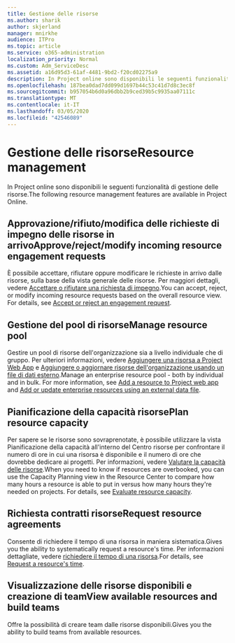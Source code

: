 ```yaml
---
title: Gestione delle risorse
ms.author: sharik
author: skjerland
manager: mnirkhe
audience: ITPro
ms.topic: article
ms.service: o365-administration
localization_priority: Normal
ms.custom: Adm_ServiceDesc
ms.assetid: a16d95d3-61af-4481-9bd2-f20cd02275a9
description: In Project online sono disponibili le seguenti funzionalità di gestione delle risorse.
ms.openlocfilehash: 187bea0dad7dd099d1697b44c53c41d7d8c3ec8f
ms.sourcegitcommit: b957054b6d0a96dbb2b9ced39b5c9935aa07111c
ms.translationtype: MT
ms.contentlocale: it-IT
ms.lasthandoff: 03/05/2020
ms.locfileid: "42546089"
---
```

# <a name="resource-management"></a><span data-ttu-id="c86e8-103">Gestione delle risorse</span><span class="sxs-lookup"><span data-stu-id="c86e8-103">Resource management</span></span>

<span data-ttu-id="c86e8-104">In Project online sono disponibili le seguenti funzionalità di gestione delle risorse.</span><span class="sxs-lookup"><span data-stu-id="c86e8-104">The following resource management features are available in Project Online.</span></span>
  
## <a name="approverejectmodify-incoming-resource-engagement-requests"></a><span data-ttu-id="c86e8-105">Approvazione/rifiuto/modifica delle richieste di impegno delle risorse in arrivo</span><span class="sxs-lookup"><span data-stu-id="c86e8-105">Approve/reject/modify incoming resource engagement requests</span></span>

<span data-ttu-id="c86e8-p101">È possibile accettare, rifiutare oppure modificare le richieste in arrivo dalle risorse, sulla base della vista generale delle risorse. Per maggiori dettagli, vedere [Accettare o rifiutare una richiesta di impegno](https://go.microsoft.com/fwlink/?LinkID=823659&amp;clcid=0x409).</span><span class="sxs-lookup"><span data-stu-id="c86e8-p101">You can accept, reject, or modify incoming resource requests based on the overall resource view. For details, see [Accept or reject an engagement request](https://go.microsoft.com/fwlink/?LinkID=823659&amp;clcid=0x409).</span></span>
  
## <a name="manage-resource-pool"></a><span data-ttu-id="c86e8-108">Gestione del pool di risorse</span><span class="sxs-lookup"><span data-stu-id="c86e8-108">Manage resource pool</span></span>

<span data-ttu-id="c86e8-p102">Gestire un pool di risorse dell'organizzazione sia a livello individuale che di gruppo. Per ulteriori informazioni, vedere [Aggiungere una risorsa a Project Web App](https://go.microsoft.com/fwlink/?LinkID=823660&amp;clcid=0x409) e [Aggiungere o aggiornare risorse dell'organizzazione usando un file di dati esterno](https://go.microsoft.com/fwlink/?LinkID=823661&amp;clcid=0x409).</span><span class="sxs-lookup"><span data-stu-id="c86e8-p102">Manage an enterprise resource pool - both by individual and in bulk. For more information, see [Add a resource to Project web app](https://go.microsoft.com/fwlink/?LinkID=823660&amp;clcid=0x409) and [Add or update enterprise resources using an external data file](https://go.microsoft.com/fwlink/?LinkID=823661&amp;clcid=0x409).</span></span>
  
## <a name="plan-resource-capacity"></a><span data-ttu-id="c86e8-111">Pianificazione della capacità risorse</span><span class="sxs-lookup"><span data-stu-id="c86e8-111">Plan resource capacity</span></span>

<span data-ttu-id="c86e8-p103">Per sapere se le risorse sono sovraprenotate, è possibile utilizzare la vista Pianificazione della capacità all'interno del Centro risorse per confrontare il numero di ore in cui una risorsa è disponibile e il numero di ore che dovrebbe dedicare ai progetti. Per informazioni, vedere [Valutare la capacità delle risorse](https://go.microsoft.com/fwlink/?LinkID=823662&amp;clcid=0x409).</span><span class="sxs-lookup"><span data-stu-id="c86e8-p103">When you need to know if resources are overbooked, you can use the Capacity Planning view in the Resource Center to compare how many hours a resource is able to put in versus how many hours they're needed on projects. For details, see [Evaluate resource capacity](https://go.microsoft.com/fwlink/?LinkID=823662&amp;clcid=0x409).</span></span>
  
## <a name="request-resource-agreements"></a><span data-ttu-id="c86e8-114">Richiesta contratti risorse</span><span class="sxs-lookup"><span data-stu-id="c86e8-114">Request resource agreements</span></span>

<span data-ttu-id="c86e8-115">Consente di richiedere il tempo di una risorsa in maniera sistematica.</span><span class="sxs-lookup"><span data-stu-id="c86e8-115">Gives you the ability to systematically request a resource's time.</span></span> <span data-ttu-id="c86e8-116">Per informazioni dettagliate, vedere [richiedere il tempo di una risorsa](https://go.microsoft.com/fwlink/?LinkID=823663&amp;clcid=0x409).</span><span class="sxs-lookup"><span data-stu-id="c86e8-116">For details, see [Request a resource's time](https://go.microsoft.com/fwlink/?LinkID=823663&amp;clcid=0x409).</span></span>
  
## <a name="view-available-resources-and-build-teams"></a><span data-ttu-id="c86e8-117">Visualizzazione delle risorse disponibili e creazione di team</span><span class="sxs-lookup"><span data-stu-id="c86e8-117">View available resources and build teams</span></span>

<span data-ttu-id="c86e8-118">Offre la possibilità di creare team dalle risorse disponibili.</span><span class="sxs-lookup"><span data-stu-id="c86e8-118">Gives you the ability to build teams from available resources.</span></span>
  